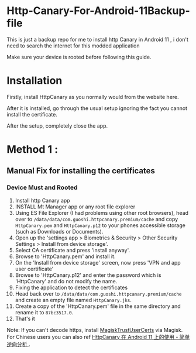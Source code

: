 # Http-Canary-For-Android-11Backup-file
This is just a backup repo for me to install http Canary in Android 11 , i don't need to search the internet for this modded application


Make sure your device is rooted before following this guide.

# Installation

Firstly, install HttpCanary as you normally would from the website here.

After it is installed, go through the usual setup ignoring the fact you cannot install the certificate.

After the setup, completely close the app.

# Method 1 : 

## Manual Fix for  installing the certificates

### Device Must and Rooted

1. Install http Canary app
2. INSTALL Mt Manager app or any root file explorer 
3. Using ES File Explorer (I had problems using other root browsers), head over to `/data/data/com.guoshi.httpcanary.premium/cache` and copy `HttpCanary.pem` and `HttpCanary.p12` to your phones accessible storage (such as Downloads or Documents).
4. Open up the 'settings app > Biometrics & Security > Other Security Settings > Install from device storage'.
5. Select CA certificate and press 'install anyway'.
6. Browse to 'HttpCanary.pem' and install it.
7. On the 'Install from device storage' screen, now press 'VPN and app user certificate'
8. Browse to 'HttpCanary.p12' and enter the password which is 'HttpCanary' and do not modify the name.
9. Fixing the application to detect the certificates
10. Head back over to `/data/data/com.guoshi.httpcanary.premium/cache` and create an empty file named `HttpCanary.jks`.
11. Create a copy of the 'HttpCanary.pem' file in the same directory and rename it to `87bc3517.0`.
12. That's it 

Note: If you can't decode https, install [MagiskTrustUserCerts](https://github.com/NVISOsecurity/MagiskTrustUserCerts) via Magisk. For Chinese users you can also ref [HttpCanary 在 Android 11 上的使用 - 简单逆向分析 ](https://www.cnblogs.com/ercilan/p/14386362.html).
